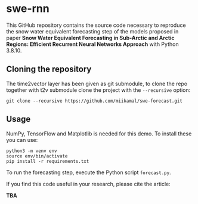 # swe-rnn

This GitHub repository contains the source code necessary to reproduce the snow water equivalent forecasting step of the models proposed in paper **Snow Water Equivalent Forecasting in Sub-Arctic and Arctic Regions: Efficient Recurrent Neural Networks Approach** with Python 3.8.10.

## Cloning the repository

The time2vector layer has been given as git submodule, to clone the repo together with t2v submodule clone the project with the `--recursive` option:
```
git clone --recursive https://github.com/miikamal/swe-forecast.git
```

## Usage
NumPy, TensorFlow and Matplotlib is needed for this demo. To install these you can use:
```
python3 -m venv env
source env/bin/activate
pip install -r requirements.txt
```

To run the forecasting step, execute the Python script `forecast.py`.

If you find this code useful in your research, please cite the article:

**TBA**